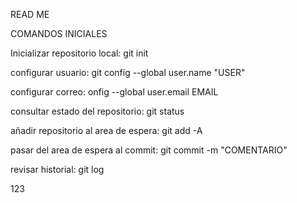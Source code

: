 READ ME


COMANDOS INICIALES

Inicializar repositorio local: git init

configurar usuario: git config --global user.name "USER"

configurar correo: onfig --global user.email EMAIL

consultar estado del repositorio: git status

añadir repositorio al area de espera: git add -A

pasar del area de espera al commit: git commit -m "COMENTARIO"

revisar historial: git log

123